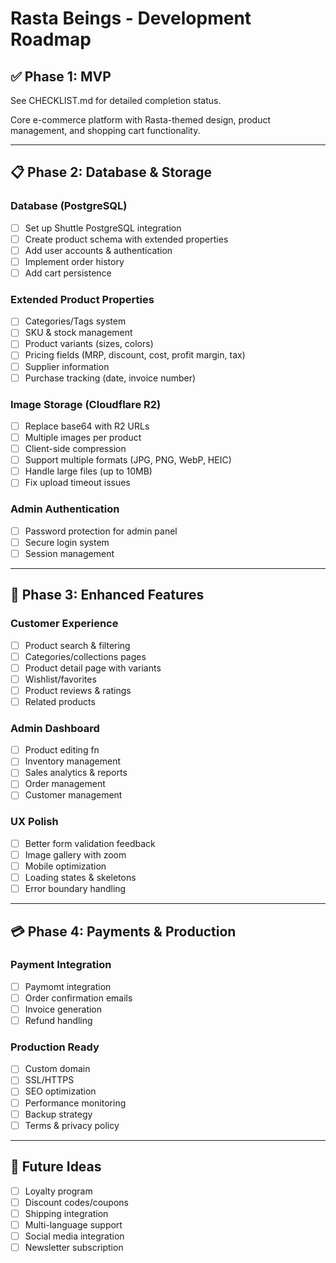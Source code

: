 # Rasta Beings - Development Roadmap

## ✅ Phase 1: MVP 
See CHECKLIST.md for detailed completion status.

Core e-commerce platform with Rasta-themed design, product management, and shopping cart functionality.

---

## 📋 Phase 2: Database & Storage

### Database (PostgreSQL)
- [ ] Set up Shuttle PostgreSQL integration
- [ ] Create product schema with extended properties
- [ ] Add user accounts & authentication
- [ ] Implement order history
- [ ] Add cart persistence

### Extended Product Properties
- [ ] Categories/Tags system
- [ ] SKU & stock management
- [ ] Product variants (sizes, colors)
- [ ] Pricing fields (MRP, discount, cost, profit margin, tax)
- [ ] Supplier information
- [ ] Purchase tracking (date, invoice number)

### Image Storage (Cloudflare R2)
- [ ] Replace base64 with R2 URLs
- [ ] Multiple images per product
- [ ] Client-side compression
- [ ] Support multiple formats (JPG, PNG, WebP, HEIC)
- [ ] Handle large files (up to 10MB)
- [ ] Fix upload timeout issues

### Admin Authentication
- [ ] Password protection for admin panel
- [ ] Secure login system
- [ ] Session management

---

## 🎨 Phase 3: Enhanced Features

### Customer Experience
- [ ] Product search & filtering
- [ ] Categories/collections pages
- [ ] Product detail page with variants
- [ ] Wishlist/favorites
- [ ] Product reviews & ratings
- [ ] Related products

### Admin Dashboard
- [ ] Product editing fn 
- [ ] Inventory management
- [ ] Sales analytics & reports
- [ ] Order management
- [ ] Customer management

### UX Polish
- [ ] Better form validation feedback
- [ ] Image gallery with zoom
- [ ] Mobile optimization
- [ ] Loading states & skeletons
- [ ] Error boundary handling

---

## 💳 Phase 4: Payments & Production

### Payment Integration
- [ ] Paymomt integration 
- [ ] Order confirmation emails
- [ ] Invoice generation
- [ ] Refund handling

### Production Ready
- [ ] Custom domain
- [ ] SSL/HTTPS
- [ ] SEO optimization
- [ ] Performance monitoring
- [ ] Backup strategy
- [ ] Terms & privacy policy

---

## 🚀 Future Ideas
- [ ] Loyalty program
- [ ] Discount codes/coupons
- [ ] Shipping integration
- [ ] Multi-language support
- [ ] Social media integration
- [ ] Newsletter subscription
